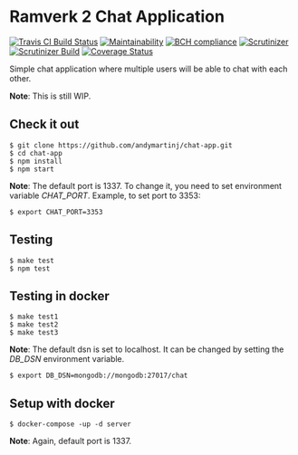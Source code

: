 Ramverk 2 Chat Application
==============

[![Travis CI Build Status](https://api.travis-ci.org/andymartinj/chat-app.svg?branch=master)](https://travis-ci.org/andymartinj/chat-app)
[![Maintainability](https://api.codeclimate.com/v1/badges/40eeb6fc02893c2dfda2/maintainability)](https://codeclimate.com/github/andymartinj/chat-app/maintainability)
[![BCH compliance](https://bettercodehub.com/edge/badge/andymartinj/chat-app?branch=master)](https://bettercodehub.com/)
[![Scrutinizer](https://scrutinizer-ci.com/g/andymartinj/chat-app/badges/quality-score.png?b=master)](https://scrutinizer-ci.com/g/andymartinj/chat-app/?branch=master)
[![Scrutinizer Build](https://scrutinizer-ci.com/g/andymartinj/chat-app/badges/build.png?b=master)](https://scrutinizer-ci.com/g/andymartinj/chat-app/?branch=master)
[![Coverage Status](https://coveralls.io/repos/github/andymartinj/chat-app/badge.svg?branch=1.0.0)](https://coveralls.io/github/andymartinj/chat-app?branch=1.0.0)

Simple chat application where multiple users will be able to chat with each other.

**Note**: This is still WIP.

## Check it out

```
$ git clone https://github.com/andymartinj/chat-app.git
$ cd chat-app
$ npm install
$ npm start
```

**Note**: The default port is 1337. To change it, you need to set environment variable *CHAT_PORT*. Example, to set port to 3353:

```
$ export CHAT_PORT=3353
```

## Testing

```
$ make test
$ npm test
```

## Testing in docker

```
$ make test1
$ make test2
$ make test3
```

**Note**: The default dsn is set to localhost. It can be changed by setting the
*DB_DSN* environment variable.

```
$ export DB_DSN=mongodb://mongodb:27017/chat
```

## Setup with docker

```
$ docker-compose -up -d server
```

**Note**: Again, default port is 1337.
